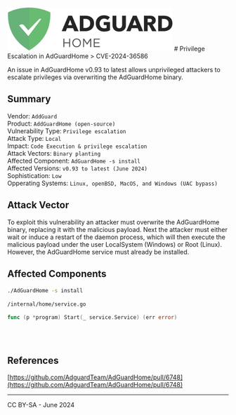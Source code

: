 <img style="height: 100px;" src="../images/adguardhome.png">
# Privilege Escalation in AdGuardHome
> CVE-2024-36586

An issue in AdGuardHome v0.93 to latest allows unprivileged attackers to escalate privileges via overwriting the AdGuardHome binary.

## Summary

Vendor: `AddGuard` </br>
Product: `AddGuardHome (open-source)` </br>
Vulnerability Type: `Privilege escalation` </br>
Attack Type: `Local` </br>
Impact: `Code Execution & privilege escalation` </br>
Attack Vectors: `Binary planting` </br>
Affected Component: `AdGuardHome -s install` </br>
Affected Versions: `v0.93 to latest (June 2024)` </br>
Sophistication: `Low` </br>
Opperating Systems: `Linux, openBSD, MacOS, and Windows (UAC bypass)` </br>

## Attack Vector

To exploit this vulnerability an attacker must overwrite the AdGuardHome binary, replacing it with the malicious payload. Next the attacker must either wait or induce a restart of the daemon process, which will then execute the malicious payload under the user LocalSystem (Windows) or Root (Linux). However, the AdGuardHome service must already be installed.

## Affected Components
```sh
./AdGuardHome -s install
```
```
/internal/home/service.go
```
```go
func (p *program) Start(_ service.Service) (err error)
```

</br>
</br>

## References
[https://github.com/AdguardTeam/AdGuardHome/pull/6748](https://github.com/AdguardTeam/AdGuardHome/pull/6748)

---

CC BY-SA - June 2024
